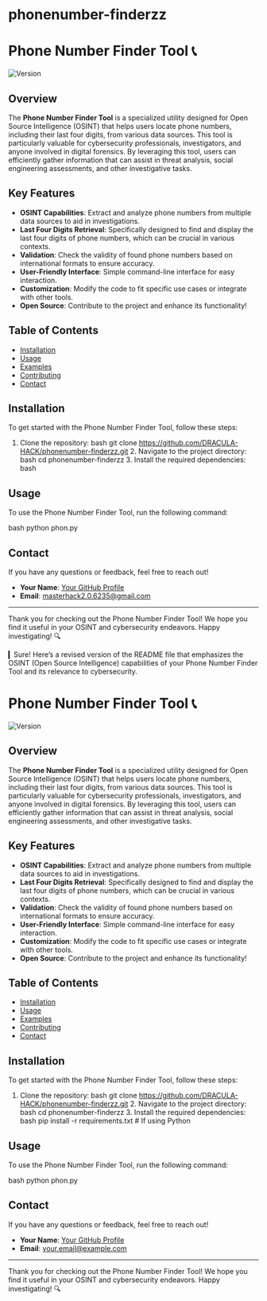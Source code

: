 # phonenumber-finderzz


# Phone Number Finder Tool 📞

![Version](https://img.shields.io/badge/version-1.0.0-blue)

## Overview

The **Phone Number Finder Tool** is a specialized utility designed for Open Source Intelligence (OSINT) that helps users locate phone numbers, including their last four digits, from various data sources. This tool is particularly valuable for cybersecurity professionals, investigators, and anyone involved in digital forensics. By leveraging this tool, users can efficiently gather information that can assist in threat analysis, social engineering assessments, and other investigative tasks.

## Key Features

- **OSINT Capabilities**: Extract and analyze phone numbers from multiple data sources to aid in investigations.
- **Last Four Digits Retrieval**: Specifically designed to find and display the last four digits of phone numbers, which can be crucial in various contexts.
- **Validation**: Check the validity of found phone numbers based on international formats to ensure accuracy.
- **User-Friendly Interface**: Simple command-line interface for easy interaction.
- **Customization**: Modify the code to fit specific use cases or integrate with other tools.
- **Open Source**: Contribute to the project and enhance its functionality!

## Table of Contents

- [Installation](#installation)
- [Usage](#usage)
- [Examples](#examples)
- [Contributing](#contributing)
- [Contact](#contact)

## Installation

To get started with the Phone Number Finder Tool, follow these steps:

1. Clone the repository:
   bash
   git clone https://github.com/DRACULA-HACK/phonenumber-finderzz.git
   2. Navigate to the project directory:
   bash
   cd phonenumber-finderzz
   3. Install the required dependencies:
   bash
   
   
## Usage

To use the Phone Number Finder Tool, run the following command:

bash
python phon.py 


## Contact

If you have any questions or feedback, feel free to reach out!

- **Your Name**: [Your GitHub Profile](https://github.com/DRACULA-HACK)
- **Email**: masterhack2.0.6235@gmail.com

---

Thank you for checking out the Phone Number Finder Tool! We hope you find it useful in your OSINT and cybersecurity endeavors. Happy investigating! 🔍


▎Sure! Here’s a revised version of the README file that emphasizes the OSINT (Open Source Intelligence) capabilities of your Phone Number Finder Tool and its relevance to cybersecurity. 

# Phone Number Finder Tool 📞

![Version](https://img.shields.io/badge/version-1.0.0-blue)

## Overview

The **Phone Number Finder Tool** is a specialized utility designed for Open Source Intelligence (OSINT) that helps users locate phone numbers, including their last four digits, from various data sources. This tool is particularly valuable for cybersecurity professionals, investigators, and anyone involved in digital forensics. By leveraging this tool, users can efficiently gather information that can assist in threat analysis, social engineering assessments, and other investigative tasks.

## Key Features

- **OSINT Capabilities**: Extract and analyze phone numbers from multiple data sources to aid in investigations.
- **Last Four Digits Retrieval**: Specifically designed to find and display the last four digits of phone numbers, which can be crucial in various contexts.
- **Validation**: Check the validity of found phone numbers based on international formats to ensure accuracy.
- **User-Friendly Interface**: Simple command-line interface for easy interaction.
- **Customization**: Modify the code to fit specific use cases or integrate with other tools.
- **Open Source**: Contribute to the project and enhance its functionality!

## Table of Contents

- [Installation](#installation)
- [Usage](#usage)
- [Examples](#examples)
- [Contributing](#contributing)
- [Contact](#contact)

## Installation

To get started with the Phone Number Finder Tool, follow these steps:

1. Clone the repository:
   bash
   git clone https://github.com/DRACULA-HACK/phonenumber-finderzz.git
   2. Navigate to the project directory:
   bash
   cd phonenumber-finderzz
   3. Install the required dependencies:
   bash
   pip install -r requirements.txt  # If using Python
   
## Usage

To use the Phone Number Finder Tool, run the following command:

bash
python phon.py 




## Contact

If you have any questions or feedback, feel free to reach out!

- **Your Name**: [Your GitHub Profile](https://github.com/yourusername)
- **Email**: your.email@example.com

---

Thank you for checking out the Phone Number Finder Tool! We hope you find it useful in your OSINT and cybersecurity endeavors. Happy investigating! 🔍


